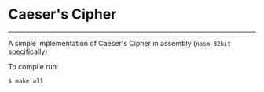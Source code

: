 # Caeser's Cipher

---

A simple implementation of Caeser's Cipher in assembly (`nasm-32bit` specifically)

To compile run:

```bash
$ make all
```